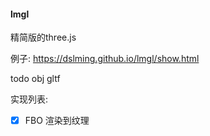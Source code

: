 #### lmgl
精简版的three.js

例子: https://dslming.github.io/lmgl/show.html

todo
obj gltf

实现列表:
- [x] FBO 渲染到纹理
